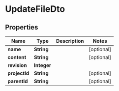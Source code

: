# UpdateFileDto

## Properties

|     Name      |    Type     | Description |   Notes    |
|---------------|-------------|-------------|------------|
| **name**      | **String**  |             | [optional] |
| **content**   | **String**  |             | [optional] |
| **revision**  | **Integer** |             |
| **projectId** | **String**  |             | [optional] |
| **parentId**  | **String**  |             | [optional] |

